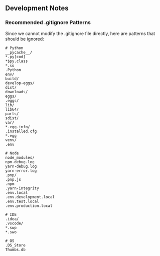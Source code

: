 

## Development Notes

### Recommended .gitignore Patterns
Since we cannot modify the .gitignore file directly, here are patterns that should be ignored:

```
# Python
__pycache__/
*.py[cod]
*$py.class
*.so
.Python
env/
build/
develop-eggs/
dist/
downloads/
eggs/
.eggs/
lib/
lib64/
parts/
sdist/
var/
*.egg-info/
.installed.cfg
*.egg
venv/
.env

# Node
node_modules/
npm-debug.log
yarn-debug.log
yarn-error.log
.pnp/
.pnp.js
.npm
.yarn-integrity
.env.local
.env.development.local
.env.test.local
.env.production.local

# IDE
.idea/
.vscode/
*.swp
*.swo

# OS
.DS_Store
Thumbs.db
```
